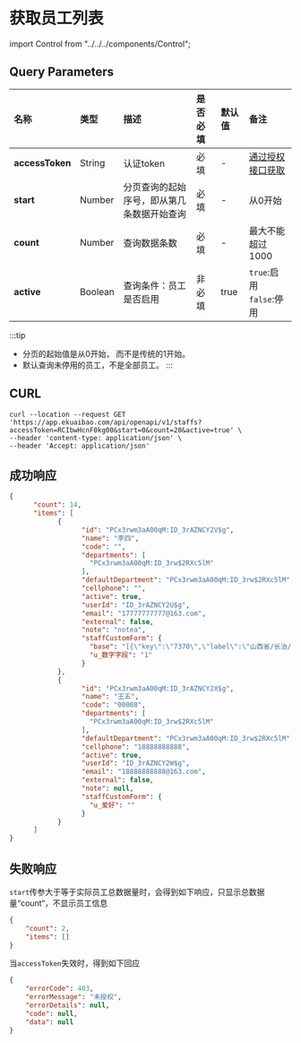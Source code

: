 # 获取员工列表

import Control from "../../../components/Control";

<Control
method="GET"
url="/api/openapi/v1/staffs"
/>

## Query Parameters

| 名称 | 类型 | 描述 | 是否必填 | 默认值 | 备注 |
| :--- | :--- | :--- | :--- |:--- | :--- |
| **accessToken** | String  | 认证token	                         | 必填  | - | [通过授权接口获取](/docs/open-api/getting-started/auth) |
| **start**       | Number  | 分页查询的起始序号，即从第几条数据开始查询 | 必填   | - | 从0开始 |
| **count**       | Number  | 查询数据条数                         | 必填   | - | 最大不能超过1000 |
| **active**      | Boolean | 查询条件：员工是否启用                 | 非必填 | true | `true`:启用<br/>`false`:停用 |

:::tip
- 分页的起始值是从0开始， 而不是传统的1开始。
- 默认查询未停用的员工，不是全部员工。
:::

## CURL
```
curl --location --request GET 'https://app.ekuaibao.com/api/openapi/v1/staffs?accessToken=RCIbwHcnF0kg00&start=0&count=20&active=true' \
--header 'content-type: application/json' \
--header 'Accept: application/json'
```

## 成功响应
```json
{
      "count": 14,
      "items": [
            {
                  "id": "PCx3rwm3aA00qM:ID_3rAZNCY2V$g",
                  "name": "李四",
                  "code": "",
                  "departments": [
                    "PCx3rwm3aA00qM:ID_3rw$2RXc5lM"
                  ],
                  "defaultDepartment": "PCx3rwm3aA00qM:ID_3rw$2RXc5lM",
                  "cellphone": "",
                  "active": true,
                  "userId": "ID_3rAZNCY2U$g",
                  "email": "17777777777@163.com",
                  "external": false,
                  "note": "notea",
                  "staffCustomForm": {
                    "base": "[{\"key\":\"7370\",\"label\":\"山西省/长治/上党区\"}]",
                    "u_数字字段": "1"
                  }
            },
            {
                  "id": "PCx3rwm3aA00qM:ID_3rAZNCY2X$g",
                  "name": "王五",
                  "code": "00008",
                  "departments": [
                    "PCx3rwm3aA00qM:ID_3rw$2RXc5lM"
                  ],
                  "defaultDepartment": "PCx3rwm3aA00qM:ID_3rw$2RXc5lM",
                  "cellphone": "18888888888",
                  "active": true,
                  "userId": "ID_3rAZNCY2W$g",
                  "email": "18888888888@163.com",
                  "external": false,
                  "note": null,
                  "staffCustomForm": {
                    "u_爱好": ""
                  }
            }
      ]
}
```

## 失败响应
`start`传参大于等于实际员工总数据量时，会得到如下响应，只显示总数据量“count“，不显示员工信息
```json
{
    "count": 2,
    "items": []
}
```
当`accessToken`失效时，得到如下回应
```json
{
    "errorCode": 403,
    "errorMessage": "未授权",
    "errorDetails": null,
    "code": null,
    "data": null
}
```

